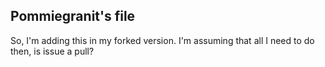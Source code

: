## Pommiegranit's file

So, I'm adding this in my forked version. I'm assuming that all I need to do then, is issue a pull?

